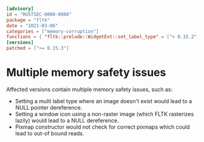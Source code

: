 ```toml
[advisory]
id = "RUSTSEC-0000-0000"
package = "fltk"
date = "2021-03-06"
categories = ["memory-corruption"]
functions = { "fltk::prelude::WidgetExt::set_label_type" = ["< 0.15.2"], "fltk::prelude::WindowExt::set_icon" = ["< 0.14.12"], fltk::image::Pixmap::new = ["< 0.15.2, >= 0.14.12"] }
[versions]
patched = [">= 0.15.3"]
```

# Multiple memory safety issues

Affected versions contain multiple memory safety issues, such as:

 - Setting a multi label type where an image doesn't exist would lead to a NULL pointer dereference.
 - Setting a window icon using a non-raster image (which FLTK rasterizes lazily) would lead to a NULL dereference.
 - Pixmap constructor would not check for correct pixmaps which could lead to out-of bound reads.
